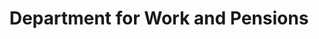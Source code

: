 ---
schema: default
title: Department for Work and Pensions
description: 
logo: 'https://upload.wikimedia.org/wikipedia/en/8/88/Department_for_Work_and_Pensions_logo.svg'
type:
- UK Ministerial department
portal_url: 
org_url: https://www.gov.uk/government/organisations/department-for-work-pensions
twitter_handle: DWP
gss_code: 
wikidata_org_qid: Q1191394
wikidata_portal_qid: 
wdtk_id: dwp
portal_type: 
---